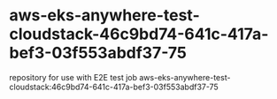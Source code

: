 # aws-eks-anywhere-test-cloudstack-46c9bd74-641c-417a-bef3-03f553abdf37-75
repository for use with E2E test job aws-eks-anywhere-test-cloudstack:46c9bd74-641c-417a-bef3-03f553abdf37-75
